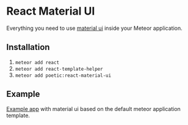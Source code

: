 # React Material UI

Everything you need to use [material ui](http://material-ui.com/) inside your Meteor application.


## Installation

1. `meteor add react`
2. `meteor add react-template-helper`
3. `meteor add poetic:react-material-ui`


## Example

[Example app](example) with material ui based on the default meteor application template.
